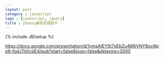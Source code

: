 ```yaml
---
layout: post
category : javascript
tags : [javascript, jquery]
title : jQuery最佳实践若干
---
```

{% include JB/setup %}


https://docs.google.com/presentation/d/1vmsAIEYSt7xEbZu46RiVNY8zxj6pp9-fodJTb1cslE4/pub?start=false&loop=false&delayms=3000

